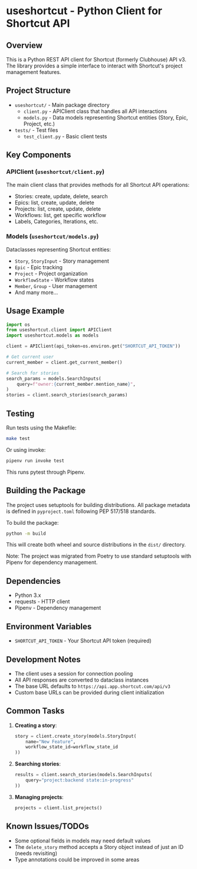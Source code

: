 # useshortcut - Python Client for Shortcut API

## Overview
This is a Python REST API client for Shortcut (formerly Clubhouse) API v3. The library provides a simple interface to interact with Shortcut's project management features.

## Project Structure
- `useshortcut/` - Main package directory
  - `client.py` - APIClient class that handles all API interactions
  - `models.py` - Data models representing Shortcut entities (Story, Epic, Project, etc.)
- `tests/` - Test files
  - `test_client.py` - Basic client tests

## Key Components

### APIClient (`useshortcut/client.py`)
The main client class that provides methods for all Shortcut API operations:
- Stories: create, update, delete, search
- Epics: list, create, update, delete
- Projects: list, create, update, delete
- Workflows: list, get specific workflow
- Labels, Categories, Iterations, etc.

### Models (`useshortcut/models.py`)
Dataclasses representing Shortcut entities:
- `Story`, `StoryInput` - Story management
- `Epic` - Epic tracking
- `Project` - Project organization
- `WorkflowState` - Workflow states
- `Member`, `Group` - User management
- And many more...

## Usage Example
```python
import os
from useshortcut.client import APIClient
import useshortcut.models as models

client = APIClient(api_token=os.environ.get("SHORTCUT_API_TOKEN"))

# Get current user
current_member = client.get_current_member()

# Search for stories
search_params = models.SearchInputs(
    query=f"owner:{current_member.mention_name}",
)
stories = client.search_stories(search_params)
```

## Testing
Run tests using the Makefile:
```bash
make test
```

Or using invoke:
```bash
pipenv run invoke test
```

This runs pytest through Pipenv.

## Building the Package
The project uses setuptools for building distributions. All package metadata is defined in `pyproject.toml` following PEP 517/518 standards.

To build the package:
```bash
python -m build
```

This will create both wheel and source distributions in the `dist/` directory.

Note: The project was migrated from Poetry to use standard setuptools with Pipenv for dependency management.

## Dependencies
- Python 3.x
- requests - HTTP client
- Pipenv - Dependency management

## Environment Variables
- `SHORTCUT_API_TOKEN` - Your Shortcut API token (required)

## Development Notes
- The client uses a session for connection pooling
- All API responses are converted to dataclass instances
- The base URL defaults to `https://api.app.shortcut.com/api/v3`
- Custom base URLs can be provided during client initialization

## Common Tasks
1. **Creating a story**:
   ```python
   story = client.create_story(models.StoryInput(
       name="New Feature",
       workflow_state_id=workflow_state_id
   ))
   ```

2. **Searching stories**:
   ```python
   results = client.search_stories(models.SearchInputs(
       query="project:backend state:in-progress"
   ))
   ```

3. **Managing projects**:
   ```python
   projects = client.list_projects()
   ```

## Known Issues/TODOs
- Some optional fields in models may need default values
- The `delete_story` method accepts a Story object instead of just an ID (needs revisiting)
- Type annotations could be improved in some areas